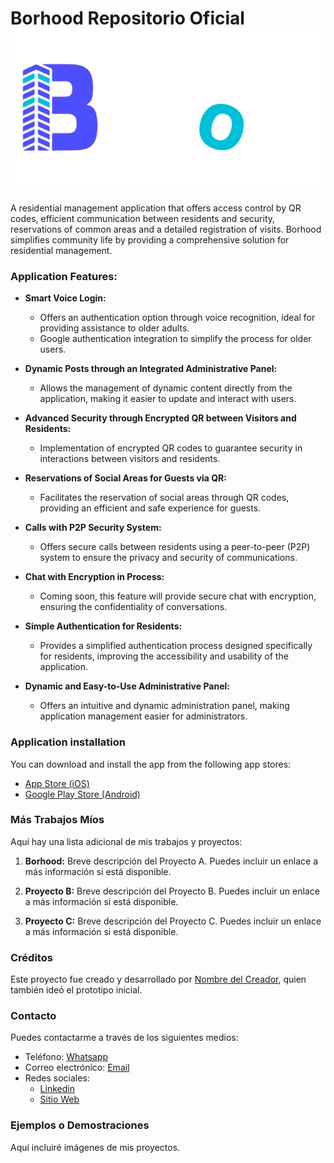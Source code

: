 # Borhood Repositorio Oficial ![Texto alternativo](Images/banner.png)

A residential management application that offers access control by QR codes, efficient communication between residents and security, reservations of common areas and a detailed registration of visits. Borhood simplifies community life by providing a comprehensive solution for residential management.

### Application Features:

- **Smart Voice Login:**

  - Offers an authentication option through voice recognition, ideal for providing assistance to older adults.
  - Google authentication integration to simplify the process for older users.

- **Dynamic Posts through an Integrated Administrative Panel:**

  - Allows the management of dynamic content directly from the application, making it easier to update and interact with users.

- **Advanced Security through Encrypted QR between Visitors and Residents:**

  - Implementation of encrypted QR codes to guarantee security in interactions between visitors and residents.

- **Reservations of Social Areas for Guests via QR:**

  - Facilitates the reservation of social areas through QR codes, providing an efficient and safe experience for guests.

- **Calls with P2P Security System:**

  - Offers secure calls between residents using a peer-to-peer (P2P) system to ensure the privacy and security of communications.

- **Chat with Encryption in Process:**

  - Coming soon, this feature will provide secure chat with encryption, ensuring the confidentiality of conversations.

- **Simple Authentication for Residents:**

  - Provides a simplified authentication process designed specifically for residents, improving the accessibility and usability of the application.

- **Dynamic and Easy-to-Use Administrative Panel:**
  - Offers an intuitive and dynamic administration panel, making application management easier for administrators.

### Application installation

You can download and install the app from the following app stores:

- [App Store (iOS)](https://play.google.com/store/apps/details?id=galo.fly.borhood&hl=es_DO&gl=US)
- [Google Play Store (Android)](https://apps.apple.com/fi/app/borhood/id6468190119)

### Más Trabajos Míos

Aquí hay una lista adicional de mis trabajos y proyectos:

1. **Borhood:** Breve descripción del Proyecto A. Puedes incluir un enlace a más información si está disponible.

2. **Proyecto B:** Breve descripción del Proyecto B. Puedes incluir un enlace a más información si está disponible.

3. **Proyecto C:** Breve descripción del Proyecto C. Puedes incluir un enlace a más información si está disponible.

### Créditos

Este proyecto fue creado y desarrollado por [Nombre del Creador](www.ad.com), quien también ideó el prototipo inicial.

### Contacto

Puedes contactarme a través de los siguientes medios:

- Teléfono: [Whatsapp](www.ad.com)
- Correo electrónico: [Email](www.ad.com)
- Redes sociales:
  - [Linkedin](www.ad.com)
  - [Sitio Web](www.ad.com)

### Ejemplos o Demostraciones

Aquí incluiré imágenes de mis proyectos.
